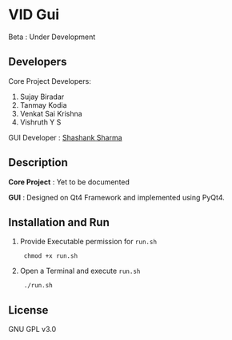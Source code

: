 # VID Gui
Beta : Under Development

## Developers
Core Project Developers:
1. Sujay Biradar
2. Tanmay Kodia
3. Venkat Sai Krishna
4. Vishruth Y S

GUI Developer : [Shashank Sharma](https://github.com/shashankrnr32)

## Description
**Core Project** : Yet to be documented

**GUI** : Designed on Qt4 Framework and implemented using PyQt4.

## Installation and Run
1. Provide Executable permission for `run.sh`
		
		chmod +x run.sh
2. Open a Terminal and execute `run.sh`

		./run.sh

## License
GNU GPL v3.0

